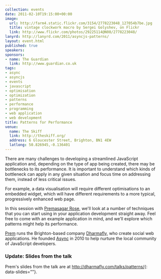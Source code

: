 ```yaml
---
collection: events
date: 2011-02-10T19:15:00+00:00
image: 
  url: http://farm4.static.flickr.com/3154/2778223048_127054b7be.jpg
  title: vintage clockwork macro by Sergei Golyshev, on Flickr
  link: http://www.flickr.com/photos/29225114@N08/2778223048/
lanyrd: http://lanyrd.com/2011/asyncjs-patterns/
layout: event.html
published: true
speakers: 
sponsors:
- name: The Guardian
  link: http://www.guardian.co.uk 
tags: 
- async
- asyncjs
- events
- javascript
- optimisation
- optimization
- patterns
- performance
- programming
- web application
- web development
title: Patterns for Performance
venue: 
  name: The Skiff
  link: http://theskiff.org/
  address: 6 Gloucester Street, Brighton, BN1 4EW
  latlong: 50.826945,-0.136401
---
```


<p class="summary">There are many challenges to developing a streamlined JavaScript application and, depending on the type of app being created, there may be bottlenecks to its performance. It is important to understand which kinds of bottleneck can apply in any given situation and focus time on addressing them, instead of less critical issues.</p>

<p>For example, a data visualisation will require different optimisations to an embedded widget, which will have different requirements to a more typical, progressively enhanced web page.</p>

<p>In this session with <a href="http://twitter.com/premasagar">Premasagar Rose</a>, we'll look at a number of techniques that you can start using in your application development straight away. Feel free to come with an example application in mind, and we'll explore which patterns might help its performance.</p>

<p><a href="http://premasagar.com">Prem</a> runs the Brighton-based company <a href="http://dharmafly.com">Dharmafly</a>, who create social web applications. He founded <a href="http://asyncjs.com">Async</a> in 2010 to help nurture the local community of JavaScript developers.</p>


### Update: Slides from the talk

Prem's slides from the talk are at
<http://dharmafly.com/talks/patterns/>{: data-slides=""}.

